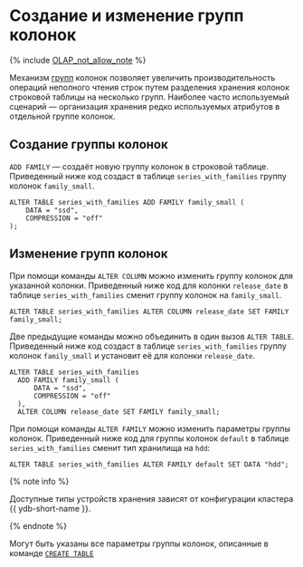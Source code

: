# Создание и изменение групп колонок

{% include [OLAP_not_allow_note](../../../../_includes/not_allow_for_olap_note.md) %}

Механизм [групп](../../../../concepts/datamodel/table.md#column-groups) колонок позволяет увеличить производительность операций неполного чтения строк путем разделения хранения колонок строковой таблицы на несколько групп. Наиболее часто используемый сценарий — организация хранения редко используемых атрибутов в отдельной группе колонок.


## Создание группы колонок

`ADD FAMILY` — создаёт новую группу колонок в строковой таблице. Приведенный ниже код создаст в таблице `series_with_families` группу колонок `family_small`.

```yql
ALTER TABLE series_with_families ADD FAMILY family_small (
    DATA = "ssd",
    COMPRESSION = "off"
);
```

## Изменение групп колонок

При помощи команды `ALTER COLUMN` можно изменить группу колонок для указанной колонки. Приведенный ниже код для колонки `release_date` в таблице `series_with_families` сменит группу колонок на `family_small`.

```yql
ALTER TABLE series_with_families ALTER COLUMN release_date SET FAMILY family_small;
```

Две предыдущие команды можно объединить в один вызов `ALTER TABLE`. Приведенный ниже код создаст в таблице `series_with_families` группу колонок `family_small` и установит её для колонки `release_date`.

```yql
ALTER TABLE series_with_families
  ADD FAMILY family_small (
      DATA = "ssd",
      COMPRESSION = "off"
  ),
  ALTER COLUMN release_date SET FAMILY family_small;
```

При помощи команды `ALTER FAMILY` можно изменить параметры группы колонок. Приведенный ниже код для группы колонок `default` в таблице `series_with_families` сменит тип хранилища на `hdd`:

```yql
ALTER TABLE series_with_families ALTER FAMILY default SET DATA "hdd";
```

{% note info %}

Доступные типы устройств хранения зависят от конфигурации кластера {{ ydb-short-name }}.

{% endnote %}

Могут быть указаны все параметры группы колонок, описанные в команде [`CREATE TABLE`](../create_table/secondary_index.md)